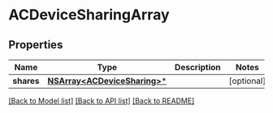 # ACDeviceSharingArray

## Properties
Name | Type | Description | Notes
------------ | ------------- | ------------- | -------------
**shares** | [**NSArray&lt;ACDeviceSharing&gt;***](ACDeviceSharing.md) |  | [optional] 

[[Back to Model list]](../README.md#documentation-for-models) [[Back to API list]](../README.md#documentation-for-api-endpoints) [[Back to README]](../README.md)


